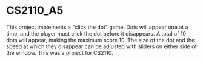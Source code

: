 # CS2110_A5
This project implements a "click the dot" game.  Dots will appear one at a time, and the player must click the dot before it disappears.  A total of 10 dots will appear, making the maximum score 10.  The size of the dot and the speed at which they disappear can be adjusted with sliders on either side of the window.  This was a project for CS2110.
